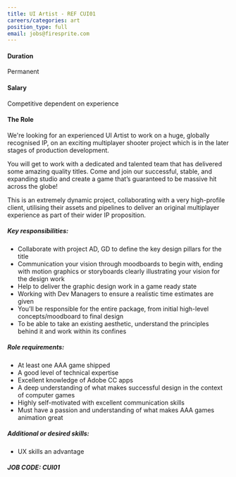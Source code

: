 ```yaml
---
title: UI Artist - REF CUI01
careers/categories: art
position_type: full
email: jobs@firesprite.com
---
```

#### Duration

Permanent

#### Salary

Competitive dependent on experience

#### The Role

We're looking for an experienced UI Artist to work on a huge, globally recognised IP, on an exciting multiplayer shooter project which is in the later stages of production development. 

You will get to work with a dedicated and talented team that has delivered some amazing quality titles. Come and join our successful, stable, and expanding studio and create a game that’s guaranteed to be massive hit across the globe!

This is an extremely dynamic project, collaborating with a very high-profile client, utilising their assets and pipelines to deliver an original multiplayer experience as part of their wider IP proposition.

##### **Key responsibilities:**

* Collaborate with project AD, GD to define the key design pillars for the title
* Communication your vision through moodboards to begin with, ending with motion graphics or storyboards clearly illustrating your vision for the design work
* Help to deliver the graphic design work in a game ready state
* Working with Dev Managers to ensure a realistic time estimates are given
* You’ll be responsible for the entire package, from initial high-level concepts/moodboard to final design
* To be able to take an existing aesthetic, understand the principles behind it and work within its confines

##### **Role requirements:**

* At least one AAA game shipped
* A good level of technical expertise
* Excellent knowledge of Adobe CC apps
* A deep understanding of what makes successful design in the context of computer games
* Highly self-motivated with excellent communication skills
* Must have a passion and understanding of what makes AAA games animation great

##### **Additional or desired skills:**

* UX skills an advantage

##### **JOB CODE: CUI01**
